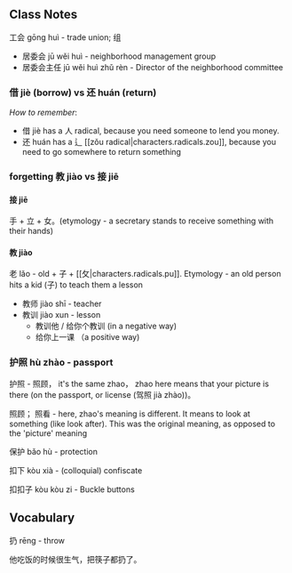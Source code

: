 
## Class Notes

工会 gōng huì - trade union; 组

- 居委会 jū wěi huì - neighborhood management group
- 居委会主任 jū wěi huì zhǔ rèn - Director of the neighborhood committee


### 借 jiè (borrow) vs 还 huán (return) 

_How to remember_:

- 借 jiè has a 人 radical, because you need someone to lend you money.
- 还 huán has a 辶 [[zǒu radical|characters.radicals.zou]], because you need to go somewhere to return something

### forgetting 教 jiào vs 接 jiē

#### 接 jiē

手 + 立 + 女。(etymology - a secretary stands to receive something with their hands)

#### 教 jiào

老 lǎo - old + 子 + [[攵|characters.radicals.pu]].  Etymology - an old person hits a kid (子) to teach them a lesson

- 教师 jiào shī - teacher
- 教训 jiào xun - lesson
    - 教训他 / 给你个教训 (in a negative way)
    - 给你上一课 （a positive way)


### 护照 hù zhào - passport
护照 - 照顾， it's the same zhao， zhao here means that your picture is there (on the passport, or license (驾照 jià zhào))。

照顾； 照看 - here, zhao's meaning is different. It means to look at something (like look after). This was the original meaning, as opposed to the 'picture' meaning

保护 bǎo hù - protection

扣下 kòu xià - (colloquial) confiscate

扣扣子 kòu kòu zi - Buckle buttons

## Vocabulary

扔 rēng - throw

他吃饭的时候很生气，把筷子都扔了。

